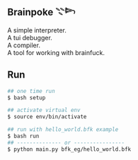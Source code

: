 ## Brainpoke 𓇢𓆸

A simple interpreter.<br>
A tui debugger.<br>
A compiler.<br>
A tool for working with brainfuck.<br>
    
## Run

```bash
## one time run
$ bash setup

## activate virtual env 
$ source env/bin/activate

## run with hello_world.bfk example
$ bash run
## -------------- or ----------------
$ python main.py bfk_eg/hello_world.bfk
```

